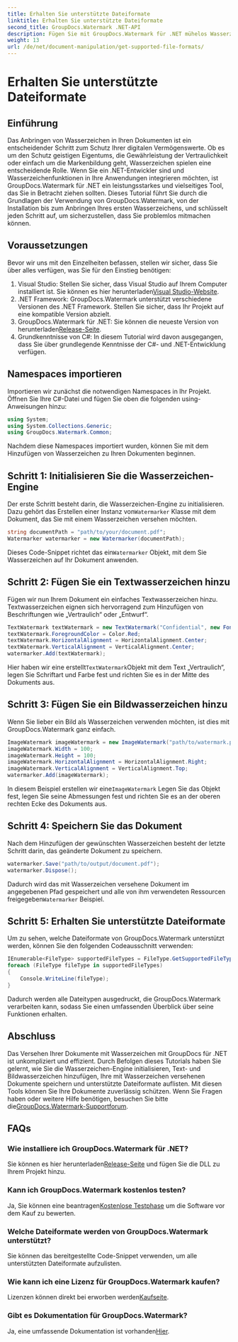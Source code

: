 ```yaml
---
title: Erhalten Sie unterstützte Dateiformate
linktitle: Erhalten Sie unterstützte Dateiformate
second_title: GroupDocs.Watermark .NET-API
description: Fügen Sie mit GroupDocs.Watermark für .NET mühelos Wasserzeichen zu Ihren Dokumenten hinzu. Befolgen Sie unsere umfassende Schritt-für-Schritt-Anleitung zum Schutz Ihrer digitalen Vermögenswerte.
weight: 13
url: /de/net/document-manipulation/get-supported-file-formats/
---
```


# Erhalten Sie unterstützte Dateiformate

## Einführung
Das Anbringen von Wasserzeichen in Ihren Dokumenten ist ein entscheidender Schritt zum Schutz Ihrer digitalen Vermögenswerte. Ob es um den Schutz geistigen Eigentums, die Gewährleistung der Vertraulichkeit oder einfach um die Markenbildung geht, Wasserzeichen spielen eine entscheidende Rolle. Wenn Sie ein .NET-Entwickler sind und Wasserzeichenfunktionen in Ihre Anwendungen integrieren möchten, ist GroupDocs.Watermark für .NET ein leistungsstarkes und vielseitiges Tool, das Sie in Betracht ziehen sollten. Dieses Tutorial führt Sie durch die Grundlagen der Verwendung von GroupDocs.Watermark, von der Installation bis zum Anbringen Ihres ersten Wasserzeichens, und schlüsselt jeden Schritt auf, um sicherzustellen, dass Sie problemlos mitmachen können.
## Voraussetzungen
Bevor wir uns mit den Einzelheiten befassen, stellen wir sicher, dass Sie über alles verfügen, was Sie für den Einstieg benötigen:
1.  Visual Studio: Stellen Sie sicher, dass Visual Studio auf Ihrem Computer installiert ist. Sie können es hier herunterladen[Visual Studio-Website](https://visualstudio.microsoft.com/).
2. .NET Framework: GroupDocs.Watermark unterstützt verschiedene Versionen des .NET Framework. Stellen Sie sicher, dass Ihr Projekt auf eine kompatible Version abzielt.
3. GroupDocs.Watermark für .NET: Sie können die neueste Version von herunterladen[Release-Seite](https://releases.groupdocs.com/Watermark/net/).
4. Grundkenntnisse von C#: In diesem Tutorial wird davon ausgegangen, dass Sie über grundlegende Kenntnisse der C#- und .NET-Entwicklung verfügen.
## Namespaces importieren
Importieren wir zunächst die notwendigen Namespaces in Ihr Projekt. Öffnen Sie Ihre C#-Datei und fügen Sie oben die folgenden using-Anweisungen hinzu:
```csharp
using System;
using System.Collections.Generic;
using GroupDocs.Watermark.Common;
```
Nachdem diese Namespaces importiert wurden, können Sie mit dem Hinzufügen von Wasserzeichen zu Ihren Dokumenten beginnen.

## Schritt 1: Initialisieren Sie die Wasserzeichen-Engine
 Der erste Schritt besteht darin, die Wasserzeichen-Engine zu initialisieren. Dazu gehört das Erstellen einer Instanz von`Watermarker` Klasse mit dem Dokument, das Sie mit einem Wasserzeichen versehen möchten.
```csharp
string documentPath = "path/to/your/document.pdf";
Watermarker watermarker = new Watermarker(documentPath);
```
 Dieses Code-Snippet richtet das ein`Watermarker` Objekt, mit dem Sie Wasserzeichen auf Ihr Dokument anwenden.
## Schritt 2: Fügen Sie ein Textwasserzeichen hinzu
Fügen wir nun Ihrem Dokument ein einfaches Textwasserzeichen hinzu. Textwasserzeichen eignen sich hervorragend zum Hinzufügen von Beschriftungen wie „Vertraulich“ oder „Entwurf“.
```csharp
TextWatermark textWatermark = new TextWatermark("Confidential", new Font("Arial", 36));
textWatermark.ForegroundColor = Color.Red;
textWatermark.HorizontalAlignment = HorizontalAlignment.Center;
textWatermark.VerticalAlignment = VerticalAlignment.Center;
watermarker.Add(textWatermark);
```
 Hier haben wir eine erstellt`TextWatermark`Objekt mit dem Text „Vertraulich“, legen Sie Schriftart und Farbe fest und richten Sie es in der Mitte des Dokuments aus.
## Schritt 3: Fügen Sie ein Bildwasserzeichen hinzu
Wenn Sie lieber ein Bild als Wasserzeichen verwenden möchten, ist dies mit GroupDocs.Watermark ganz einfach.
```csharp
ImageWatermark imageWatermark = new ImageWatermark("path/to/watermark.png");
imageWatermark.Width = 100;
imageWatermark.Height = 100;
imageWatermark.HorizontalAlignment = HorizontalAlignment.Right;
imageWatermark.VerticalAlignment = VerticalAlignment.Top;
watermarker.Add(imageWatermark);
```
 In diesem Beispiel erstellen wir eine`ImageWatermark` Legen Sie das Objekt fest, legen Sie seine Abmessungen fest und richten Sie es an der oberen rechten Ecke des Dokuments aus.
## Schritt 4: Speichern Sie das Dokument
Nach dem Hinzufügen der gewünschten Wasserzeichen besteht der letzte Schritt darin, das geänderte Dokument zu speichern.
```csharp
watermarker.Save("path/to/output/document.pdf");
watermarker.Dispose();
```
 Dadurch wird das mit Wasserzeichen versehene Dokument im angegebenen Pfad gespeichert und alle von ihm verwendeten Ressourcen freigegeben`Watermarker` Beispiel.
## Schritt 5: Erhalten Sie unterstützte Dateiformate
Um zu sehen, welche Dateiformate von GroupDocs.Watermark unterstützt werden, können Sie den folgenden Codeausschnitt verwenden:
```csharp
IEnumerable<FileType> supportedFileTypes = FileType.GetSupportedFileTypes();
foreach (FileType fileType in supportedFileTypes)
{
    Console.WriteLine(fileType);
}
```
Dadurch werden alle Dateitypen ausgedruckt, die GroupDocs.Watermark verarbeiten kann, sodass Sie einen umfassenden Überblick über seine Funktionen erhalten.
## Abschluss
Das Versehen Ihrer Dokumente mit Wasserzeichen mit GroupDocs für .NET ist unkompliziert und effizient. Durch Befolgen dieses Tutorials haben Sie gelernt, wie Sie die Wasserzeichen-Engine initialisieren, Text- und Bildwasserzeichen hinzufügen, Ihre mit Wasserzeichen versehenen Dokumente speichern und unterstützte Dateiformate auflisten. Mit diesen Tools können Sie Ihre Dokumente zuverlässig schützen.
 Wenn Sie Fragen haben oder weitere Hilfe benötigen, besuchen Sie bitte die[GroupDocs.Watermark-Supportforum](https://forum.groupdocs.com/c/watermark/19).
## FAQs
### Wie installiere ich GroupDocs.Watermark für .NET?
 Sie können es hier herunterladen[Release-Seite](https://releases.groupdocs.com/Watermark/net/) und fügen Sie die DLL zu Ihrem Projekt hinzu.
### Kann ich GroupDocs.Watermark kostenlos testen?
 Ja, Sie können eine beantragen[Kostenlose Testphase](https://releases.groupdocs.com/) um die Software vor dem Kauf zu bewerten.
### Welche Dateiformate werden von GroupDocs.Watermark unterstützt?
Sie können das bereitgestellte Code-Snippet verwenden, um alle unterstützten Dateiformate aufzulisten.
### Wie kann ich eine Lizenz für GroupDocs.Watermark kaufen?
 Lizenzen können direkt bei erworben werden[Kaufseite](https://purchase.groupdocs.com/buy).
### Gibt es Dokumentation für GroupDocs.Watermark?
 Ja, eine umfassende Dokumentation ist vorhanden[Hier](https://tutorials.groupdocs.com/Watermark/net/).